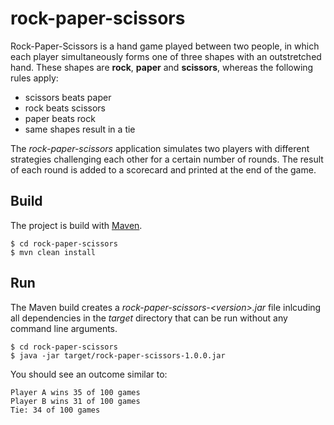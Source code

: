 # rock-paper-scissors

Rock-Paper-Scissors is a hand game played between two people, in which each player simultaneously forms one of three shapes with an outstretched hand. These shapes are **rock**, **paper** and **scissors**, whereas the following rules apply:

* scissors beats paper
* rock beats scissors
* paper beats rock
* same shapes result in a tie

The *rock-paper-scissors* application simulates two players with different strategies challenging each other for a certain number of rounds. The result of each round is added to a scorecard and printed at the end of the game.

## Build
The project is build with [Maven](https://maven.apache.org/).

	$ cd rock-paper-scissors
	$ mvn clean install
	
## Run
The Maven build creates a *rock-paper-scissors-\<version>.jar* file inlcuding all dependencies in the *target* directory that can be run without any command line arguments.

	$ cd rock-paper-scissors
	$ java -jar target/rock-paper-scissors-1.0.0.jar
	
You should see an outcome similar to:

	Player A wins 35 of 100 games
	Player B wins 31 of 100 games
	Tie: 34 of 100 games